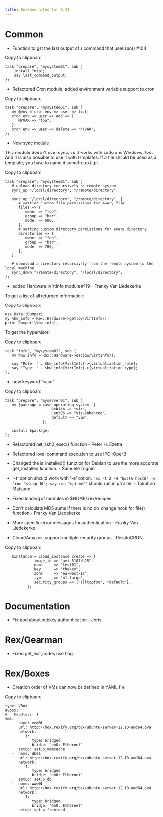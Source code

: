 ```yaml
---
title: Release notes for 0.41
---
```


# Common

-   Function to get the last output of a command that uses run() \#104

Copy to clipboard

    task "prepare", "mysystem01", sub {
        install "ntp";
        say last_command_output;
    };

-   Refactored Cron module, added environment variable support to cron

Copy to clipboard

    task "prepare", "mysystem01", sub {
       my @env = cron env => user => list;
       cron env => user => add => {
          MYVAR => "foo",
       };
       cron env => user => delete => "MYVAR";
    };

-   New sync module

This module doesn't use rsync, so it works with sudo and Windows, too. And it is also possible to use it with templates. If a file should be used as a template, you have to name it somefile.ext.tpl.

Copy to clipboard

    task "prepare", "mysystem01", sub {
       # upload directory recursively to remote system. 
       sync_up "/local/directory", "/remote/directory";

       sync_up "/local/directory", "/remote/directory", {
          # setting custom file permissions for every file
          files => {
             owner => "foo",
             group => "bar",
             mode  => 600,
          },
          # setting custom directory permissions for every directory
          directories => {
             owner => "foo",
             group => "bar",
             mode  => 700,
          },
       };

       # download a directory recursively from the remote system to the local machine
       sync_down "/remote/directory", "/local/directory";
    };

-   added Hardware::VirtInfo module \#119 - Franky Van Liedekerke

To get a list of all returned information:

Copy to clipboard

    use Data::Dumper;
    my %hw_info = Rex::Hardware->get(qw/VirtInfo/);
    print Dumper(\%hw_info);

To get the hypervisor:

Copy to clipboard

    task "info", "mysystem01", sub {
       my %hw_info = Rex::Hardware->get(qw/VirtInfo/);

       say "Role: " . $hw_info{VirtInfo}->{virtualization_role};
       say "Type: " . $hw_info{VirtInfo}->{virtualization_type};
    };

-   new keyword "case"

Copy to clipboard

    task "prepare", "myserver01", sub {
       my $package = case operating_system, {
                         Debian => "vim",
                         CentOS => "vim-enhanced",
                         default => "vim",
                     };

       install $package;
    };

-   Refactored net\_ssh2\_exec() function - Peter H. Ezetta

-   Refactored local command execution to use IPC::Open3

-   Changed the is\_installed() function for Debian to use the more accurate get\_installed function. - Samuele Tognini

-   '-t' option should work with '-e' option. `rex -t 2 -H "hostA hostB" -e 'run "sleep 10"; say run "uptime"'` should run in parallel. - Tokuhiro Matsuno

-   Fixed loading of modules in $HOME/.rex/recipes

-   Don't calculate MD5 sums if there is no on\_change hook for file() function - Franky Van Liedekerke

-   More specific error messages for authentication - Franky Van Liedekerke

-   Cloud/Amazon: support multiple security groups - RenatoCRON

Copy to clipboard

       $instance = cloud_instance create => {
                 image_id => "ami-5187bb25",
                 name     => "test01",
                 key      => "thekey",
                 zone     => "eu-west-1a",
                 type     => "m1.large",
                 security_groups => ["alltcpfoo", "default"],
              };

# Documentation

-   Fix pod about pubkey authentication - Joris

# Rex/Gearman

-   Fixed get\_exit\_codes use flag

# Rex/Boxes

-   Creation order of VMs can now be defined in YAML file

Copy to clipboard

    type: VBox
    #vbox:
    #   headless: 1
    vms:
       -  name: mem01
          url: http://box.rexify.org/box/ubuntu-server-12.10-amd64.ova
          network:
             1:
                type: bridged
                bridge: "en0: Ethernet"
          setup: setup_memcache
       -  name: db01
          url: http://box.rexify.org/box/ubuntu-server-12.10-amd64.ova
          network:
             1:
                type: bridged
                bridge: "en0: Ethernet"
          setup: setup_db
       -  name: www01
          url: http://box.rexify.org/box/ubuntu-server-12.10-amd64.ova
          network:
             1:
                type: bridged
                bridge: "en0: Ethernet"
          setup: setup_frontend
